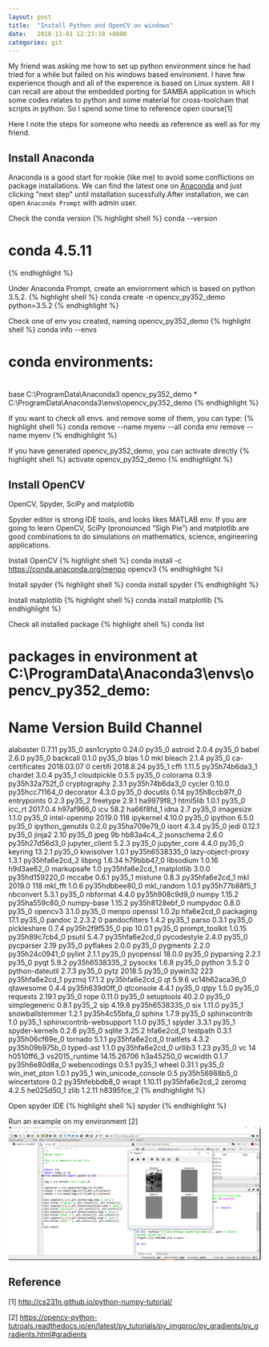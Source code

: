 ```yaml
---
layout: post
title:  "Install Python and OpenCV on windows"
date:   2018-11-01 12:23:10 +0800
categories: git
---
```


My friend was asking me how to set up python environment since he had tried for a while but failed on his windows based enviroment.
I have few experience though and all of the experence is based on Linux system. All I can recall are about the embedded porting for SAMBA application 
in which some codes relates to python and some material for cross-toolchain that scripts in python. So I spend some time to reference open course[1]

Here I note the steps for someone who needs as reference as well as for my friend. 

Install Anaconda
---
Anaconda is a good start for rookie (like me) to avoid some conflictions on package installations. We can find the latest one on [Anaconda](https://www.anaconda.com/download/) and just clicking "next step" until installation sucessfully.After installation, we can open `Anaconda Prompt` with admin user.

Check the conda version 
{% highlight shell %}
conda --version
# conda 4.5.11
{% endhighlight %}

Under Anaconda Prompt, create an enviornment which is based on python 3.5.2.
{% highlight shell %}
conda create -n opencv_py352_demo python=3.5.2
{% endhighlight %}

Check one of env you created, naming opencv_py352_demo
{% highlight shell %}
conda info --envs
# conda environments:
#
base                     C:\ProgramData\Anaconda3
opencv_py352_demo     *  C:\ProgramData\Anaconda3\envs\opencv_py352_demo
{% endhighlight %}

If you want to check all envs. and remove some of them, you can type:
{% highlight shell %}
conda remove --name myenv --all
conda env remove --name myenv
{% endhighlight %}

If you have generated opencv_py352_demo, you can activate directly
{% highlight shell %}
activate opencv_py352_demo
{% endhighlight %}

Install OpenCV
---

OpenCV, Spyder, SciPy and matplotlib

Spyder editor is strong IDE tools, and looks likes MATLAB env. If you are going to learn OpenCV, SciPy (pronounced “Sigh Pie”) and matplotlib are good combinations to do simulations on mathematics, science, engineering applications.

Install OpenCV
{% highlight shell %}
conda install -c https://conda.anaconda.org/menpo opencv3
{% endhighlight %}

Install spyder
{% highlight shell %}
conda install spyder
{% endhighlight %}

Install matplotlib
{% highlight shell %}
conda install matplotlib
{% endhighlight %}

Check all installed package
{% highlight shell %}
conda list
# packages in environment at C:\ProgramData\Anaconda3\envs\opencv_py352_demo:
#
# Name                    Version                   Build  Channel
alabaster                 0.7.11                   py35_0
asn1crypto                0.24.0                   py35_0
astroid                   2.0.4                    py35_0
babel                     2.6.0                    py35_0
backcall                  0.1.0                    py35_0
blas                      1.0                         mkl
bleach                    2.1.4                    py35_0
ca-certificates           2018.03.07                    0
certifi                   2018.8.24                py35_1
cffi                      1.11.5           py35h74b6da3_1
chardet                   3.0.4                    py35_1
cloudpickle               0.5.5                    py35_0
colorama                  0.3.9            py35h32a752f_0
cryptography              2.3.1            py35h74b6da3_0
cycler                    0.10.0           py35hcc71164_0
decorator                 4.3.0                    py35_0
docutils                  0.14             py35h8ccb97f_0
entrypoints               0.2.3                    py35_2
freetype                  2.9.1                ha9979f8_1
html5lib                  1.0.1                    py35_0
icc_rt                    2017.0.4             h97af966_0
icu                       58.2                 ha66f8fd_1
idna                      2.7                      py35_0
imagesize                 1.1.0                    py35_0
intel-openmp              2019.0                      118
ipykernel                 4.10.0                   py35_0
ipython                   6.5.0                    py35_0
ipython_genutils          0.2.0            py35ha709e79_0
isort                     4.3.4                    py35_0
jedi                      0.12.1                   py35_0
jinja2                    2.10                     py35_0
jpeg                      9b                   hb83a4c4_2
jsonschema                2.6.0            py35h27d56d3_0
jupyter_client            5.2.3                    py35_0
jupyter_core              4.4.0                    py35_0
keyring                   13.2.1                   py35_0
kiwisolver                1.0.1            py35h6538335_0
lazy-object-proxy         1.3.1            py35hfa6e2cd_2
libpng                    1.6.34               h79bbb47_0
libsodium                 1.0.16               h9d3ae62_0
markupsafe                1.0              py35hfa6e2cd_1
matplotlib                3.0.0            py35hd159220_0
mccabe                    0.6.1                    py35_1
mistune                   0.8.3            py35hfa6e2cd_1
mkl                       2019.0                      118
mkl_fft                   1.0.6            py35hdbbee80_0
mkl_random                1.0.1            py35h77b88f5_1
nbconvert                 5.3.1                    py35_0
nbformat                  4.4.0            py35h908c9d9_0
numpy                     1.15.2           py35ha559c80_0
numpy-base                1.15.2           py35h8128ebf_0
numpydoc                  0.8.0                    py35_0
opencv3                   3.1.0                    py35_0    menpo
openssl                   1.0.2p               hfa6e2cd_0
packaging                 17.1                     py35_0
pandoc                    2.2.3.2                       0
pandocfilters             1.4.2                    py35_1
parso                     0.3.1                    py35_0
pickleshare               0.7.4            py35h2f9f535_0
pip                       10.0.1                   py35_0
prompt_toolkit            1.0.15           py35h89c7cb4_0
psutil                    5.4.7            py35hfa6e2cd_0
pycodestyle               2.4.0                    py35_0
pycparser                 2.19                     py35_0
pyflakes                  2.0.0                    py35_0
pygments                  2.2.0            py35h24c0941_0
pylint                    2.1.1                    py35_0
pyopenssl                 18.0.0                   py35_0
pyparsing                 2.2.1                    py35_0
pyqt                      5.9.2            py35h6538335_2
pysocks                   1.6.8                    py35_0
python                    3.5.2                         0
python-dateutil           2.7.3                    py35_0
pytz                      2018.5                   py35_0
pywin32                   223              py35hfa6e2cd_1
pyzmq                     17.1.2           py35hfa6e2cd_0
qt                        5.9.6            vc14h62aca36_0
qtawesome                 0.4.4            py35h639d0ff_0
qtconsole                 4.4.1                    py35_0
qtpy                      1.5.0                    py35_0
requests                  2.19.1                   py35_0
rope                      0.11.0                   py35_0
setuptools                40.2.0                   py35_0
simplegeneric             0.8.1                    py35_2
sip                       4.19.8           py35h6538335_0
six                       1.11.0                   py35_1
snowballstemmer           1.2.1            py35h4c55bfa_0
sphinx                    1.7.9                    py35_0
sphinxcontrib             1.0                      py35_1
sphinxcontrib-websupport  1.1.0                    py35_1
spyder                    3.3.1                    py35_1
spyder-kernels            0.2.6                    py35_0
sqlite                    3.25.2               hfa6e2cd_0
testpath                  0.3.1            py35h06cf69e_0
tornado                   5.1.1            py35hfa6e2cd_0
traitlets                 4.3.2            py35h09b975b_0
typed-ast                 1.1.0            py35hfa6e2cd_0
urllib3                   1.23                     py35_0
vc                        14                   h0510ff6_3
vs2015_runtime            14.15.26706          h3a45250_0
wcwidth                   0.1.7            py35h6e80d8a_0
webencodings              0.5.1                    py35_1
wheel                     0.31.1                   py35_0
win_inet_pton             1.0.1                    py35_1
win_unicode_console       0.5              py35h56988b5_0
wincertstore              0.2              py35hfebbdb8_0
wrapt                     1.10.11          py35hfa6e2cd_2
zeromq                    4.2.5                he025d50_1
zlib                      1.2.11               h8395fce_2
{% endhighlight %}

Open spyder IDE
{% highlight shell %}
spyder
{% endhighlight %}

Run an example on my environment [2]
![pic01](/media/images/spyder_python.png)

Reference
---
[1] http://cs231n.github.io/python-numpy-tutorial/

[2] https://opencv-python-tutroals.readthedocs.io/en/latest/py_tutorials/py_imgproc/py_gradients/py_gradients.html#gradients


